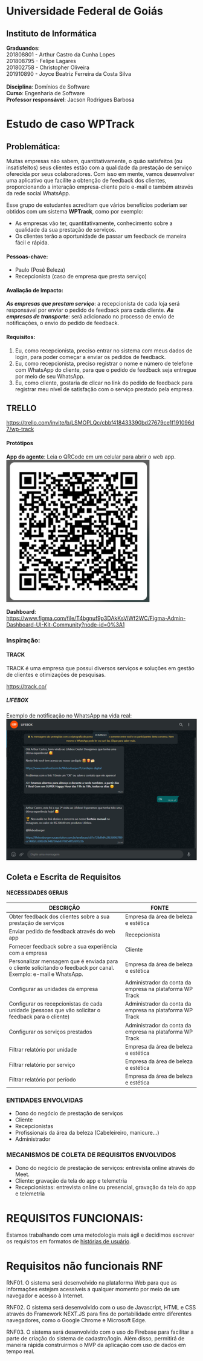 # Universidade Federal de Goiás

## Instituto de Informática

**Graduandos**:
<br/>
201808801 - Arthur Castro da Cunha Lopes<br/>
201808795 - Felipe Lagares<br/>
201802758 - Christopher Oliveira<br/>
201910890 - Joyce Beatriz Ferreira da Costa Silva<br/>
<br/>
**Disciplina**: Domínios de Software<br/>
**Curso**: Engenharia de Software<br/>
**Professor responsável**: Jacson Rodrigues Barbosa

# Estudo de caso WPTrack

## Problemática:

Muitas empresas não sabem, quantitativamente, o quão satisfeitos (ou insatisfeitos) seus clientes estão com a qualidade da prestação de serviço oferecida por seus colaboradores. Com isso em mente, vamos desenvolver uma aplicativo que facilite a obtenção de feedback dos clientes, proporcionando a interação empresa-cliente pelo e-mail e também através da rede social WhatsApp.

Esse grupo de estudantes acreditam que vários benefícios poderiam ser obtidos com um sistema **WPTrack**, como por exemplo:

- As empresas vão ter, quantitativamente, conhecimento sobre a qualidade da sua prestação de serviços.
- Os clientes terão a oportunidade de passar um feedback de maneira fácil e rápida.

#### Pessoas-chave:

- Paulo (Posê Beleza)
- Recepcionista (caso de empresa que presta serviço)

#### Avaliação de Impacto:

**_As empresas que prestam serviço_**: a recepcionista de cada loja será responsável por enviar o pedido de feedback para cada cliente.
**_As empresas de transporte_**: será adicionado no processo de envio de notificações, o envio do pedido de feedback.

#### Requisitos:

1. Eu, como recepcionista, preciso entrar no sistema com meus dados de login, para poder começar a enviar os pedidos de feedback.
2. Eu, como recepcionista, preciso registrar o nome e número de telefone com WhatsApp do cliente, para que o pedido de feedback seja entregue por meio de seu WhatsApp.
3. Eu, como cliente, gostaria de clicar no link do pedido de feedback para registrar meu nível de satisfação com o serviço prestado pela empresa.

## TRELLO

https://trello.com/invite/b/LSMOPLQc/cbbf418433390bd27679ce1f191096d7/wp-track

#### Protótipos

**App do agente**: Leia o QRCode em um celular para abrir o web app.
![Imagem do QRCode](./public/imagens/qrcode.png)

**Dashboard**:
https://www.figma.com/file/T4bgnuf9p3DAkKsViWf2WC/Figma-Admin-Dashboard-UI-Kit-Community?node-id=0%3A1

### Inspiração:

#### TRACK

TRACK é uma empresa que possui diversos serviços e soluções em gestão de clientes e otimizações de pesquisas.

https://track.co/

##### LIFEBOX

Exemplo de notificação no WhatsApp na vida real:
![Imagem do WhatsApp com um exemplo real](./public/imagens/lifebox.png)

## Coleta e Escrita de Requisitos

#### NECESSIDADES GERAIS

| DESCRIÇÃO                                                                                                        | FONTE                                                    |
| ---------------------------------------------------------------------------------------------------------------- | -------------------------------------------------------- |
| Obter feedback dos clientes sobre a sua prestação de serviços                                                    | Empresa da área de beleza e estética                     |
| Enviar pedido de feedback através do web app                                                                     | Recepcionista                                            |
| Fornecer feedback sobre a sua experiência com a empresa                                                          | Cliente                                                  |
| Personalizar mensagem que é enviada para o cliente solicitando o feedback por canal. Exemplo: e-mail e WhatsApp. | Empresa da área de beleza e estética                     |
| Configurar as unidades da empresa                                                                                | Administrador da conta da empresa na plataforma WP Track |
| Configurar os recepcionistas de cada unidade (pessoas que vão solicitar o feedback para o cliente)               | Administrador da conta da empresa na plataforma WP Track |
| Configurar os serviços prestados                                                                                 | Administrador da conta da empresa na plataforma WP Track |
| Filtrar relatório por unidade                                                                                    | Empresa da área de beleza e estética                     |
| Filtrar relatório por serviço                                                                                    | Empresa da área de beleza e estética                     |
| Filtrar relatório por período                                                                                    | Empresa da área de beleza e estética                     |

### ENTIDADES ENVOLVIDAS

- Dono do negócio de prestação de serviços
- Cliente
- Recepcionistas
- Profissionais da área da beleza (Cabeleireiro, manicure...)
- Administrador

### MECANISMOS DE COLETA DE REQUISITOS ENVOLVIDOS

- Dono do negócio de prestação de serviços: entrevista online através do Meet.
- Cliente: gravação da tela do app e telemetria
- Recepcionistas: entrevista online ou presencial, gravação da tela do app e telemetria

# REQUISITOS FUNCIONAIS:

Estamos trabalhando com uma metodologia mais ágil e decidimos escrever os requisitos em formatos de [histórias de usuário](./user-stories.md "Histórias de usuário").

# Requisitos não funcionais RNF

RNF01. O sistema será desenvolvido na plataforma Web para que as informações estejam acessíveis a qualquer momento por meio de um navegador e acesso à Internet.

RNF02. O sistema será desenvolvido com o uso de Javascript, HTML e CSS através do Framework NEXT.JS para fins de portabilidade entre diferentes navegadores, como o Google Chrome e Microsoft Edge.

RNF03. O sistema será desenvolvido com o uso do Firebase para facilitar a parte de criação do sistema de cadastro/login. Além disso, permitirá de maneira rápida construirmos o MVP da aplicação com uso de dados em tempo real.

